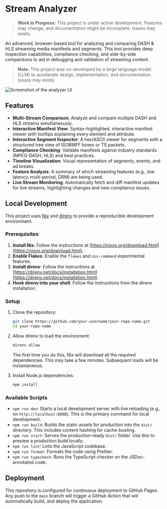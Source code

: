 # Stream Analyzer

> **Work in Progress**: This project is under active development. Features may change, and documentation might be incomplete. Issues may exists.

An advanced, browser-based tool for analyzing and comparing DASH & HLS streaming media manifests and segments. This tool provides deep inspection capabilities, compliance checking, and side-by-side comparisons to aid in debugging and validation of streaming content.

> **Note**: This project was co-developed by a large language model (LLM) to accelerate design, implementation, and documentation. Issues may exists

![Screenshot of the analyzer UI](https://via.placeholder.com/800x450.png?text=UI+Screenshot+Here)

## Features

- **Multi-Stream Comparison**: Analyze and compare multiple DASH and HLS streams simultaneously.
- **Interactive Manifest View**: Syntax-highlighted, interactive manifest viewer with tooltips explaining every element and attribute.
- **Interactive Segment Inspector**: A hex/ASCII viewer for segments with a structured tree view of ISOBMFF boxes or TS packets.
- **Compliance Checking**: Validate manifests against industry standards (MPEG-DASH, HLS) and best practices.
- **Timeline Visualization**: Visual representation of segments, events, and ad breaks.
- **Feature Analysis**: A summary of which streaming features (e.g., low latency, multi-period, DRM) are being used.
- **Live Stream Monitoring**: Automatically fetch and diff manifest updates for live streams, highlighting changes and new compliance issues.

## Local Development

This project uses [Nix](https://nixos.org/) and [direnv](https://direnv.net/) to provide a reproducible development environment.

### Prerequisites

1.  **Install Nix**: Follow the instructions at [https://nixos.org/download.html](https://nixos.org/download.html).
2.  **Enable Flakes**: Enable the `flakes` and `nix-command` experimental features.
3.  **Install direnv**: Follow the instructions at [https://direnv.net/docs/installation.html](https://direnv.net/docs/installation.html).
4.  **Hook direnv into your shell**: Follow the instructions from the direnv installation.

### Setup

1.  Clone the repository:
    ```bash
    git clone https://github.com/your-username/your-repo-name.git
    cd your-repo-name
    ```
2.  Allow direnv to load the environment:

    ```bash
    direnv allow
    ```

    The first time you do this, Nix will download all the required dependencies. This may take a few minutes. Subsequent loads will be instantaneous.

3.  Install Node.js dependencies:
    ```bash
    npm install
    ```

### Available Scripts

- `npm run dev`: Starts a local development server with live reloading (e.g., on `http://localhost:8000`). This is the primary command for local development.
- `npm run build`: Builds the static assets for production into the `dist/` directory. This includes content hashing for cache-busting.
- `npm run start`: Serves the production-ready `dist/` folder. Use this to preview a production build locally.
- `npm run lint`: Lints the JavaScript codebase.
- `npm run format`: Formats the code using Prettier.
- `npm run typecheck`: Runs the TypeScript checker on the JSDoc-annotated code.

## Deployment

This repository is configured for continuous deployment to GitHub Pages. Any push to the `main` branch will trigger a GitHub Action that will automatically build, and deploy the application.
